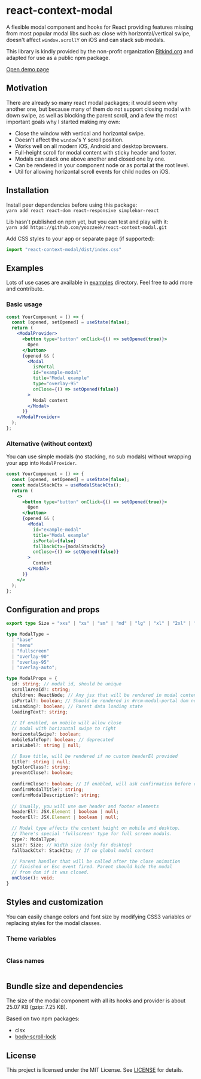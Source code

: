 # react-context-modal

A flexible modal component and hooks for React providing features missing from most popular modal libs such as: close with horizontal/vertical swipe, doesn't affect `window.scrollY` on iOS and can stack sub modals.

This library is kindly provided by the non-profit organization [Bitkind.org](https://bitkind.org/about) and adapted for use as a public npm package.

[Open demo page](https://react-context-modal.github.com/yoozzeek)

## Motivation

There are already so many react modal packages; 
it would seem why another one, but because many of them 
do not support closing modal with down swipe, as well 
as blocking the parent scroll, and a few the most 
important goals why I started making my own:

* Close the window with vertical and horizontal swipe.
* Doesn't affect the `window`'s Y scroll position.
* Works well on all modern iOS, Android and desktop browsers.
* Full-height scroll for modal content with sticky header and footer.
* Modals can stack one above another and closed one by one.
* Can be rendered in your component node or as portal at the root level.
* Util for allowing horizontal scroll events for child nodes on iOS.


## Installation
Install peer dependencies before using this package:
<br/>
`yarn add react react-dom react-responsive simplebar-react`

Lib hasn't published on npm yet, but you can test and play with it:
<br />
`yarn add https://github.com/yoozzeek/react-context-modal.git`

Add CSS styles to your app or separate page (if supported):
<br />
```jsx
import "react-context-modal/dist/index.css"
```


## Examples
Lots of use cases are available in [examples](./examples) directory. Feel free to add more and contribute.

### Basic usage
```jsx
const YourComponent = () => {
  const [opened, setOpened] = useState(false);
  return (
    <ModalProvider>
      <button type="button" onClick={() => setOpened(true)}>
        Open
      </button>
      {opened && (
        <Modal
          isPortal
          id="example-modal"
          title="Modal example"
          type="overlay-95"
          onClose={() => setOpened(false)}
        >
          Modal content
        </Modal>
      )}
    </ModalProvider>
  );
};
```

### Alternative (without context)
You can use simple modals (no stacking, no sub modals) without wrapping your app into `ModalProvider`.
```jsx
const YourComponent = () => {
  const [opened, setOpened] = useState(false);
  const modalStackCtx = useModalStackCtx();
  return (
    <>
      <button type="button" onClick={() => setOpened(true)}>
        Open
      </button>
      {opened && (
        <Modal
          id="example-modal"
          title="Modal example"
          isPortal={false}
          fallbackCtx={modalStackCtx}
          onClose={() => setOpened(false)}
        >
          Content
        </Modal>
      )}
    </>
  );
};
```

## Configuration and props
```typescript
export type Size = "xxs" | "xs" | "sm" | "md" | "lg" | "xl" | "2xl" | "3xl";

type ModalType =
  | "base"
  | "menu"
  | "fullscreen"
  | "overlay-90"
  | "overlay-95"
  | "overlay-auto";

type ModalProps = {
  id: string; // modal id, should be unique
  scrollAreaId?: string;
  children: ReactNode; // Any jsx that will be rendered in modal content container
  isPortal?: boolean; // Should be rendered in #rcm-modal-portal dom node or inline
  isLoading?: boolean; // Parent data loading state
  loadingText?: string;
  
  // If enabled, on mobile will allow close 
  // modal with horizontal swipe to right
  horizontalSwipe?: boolean;
  mobileSafeTop?: boolean; // deprecated
  ariaLabel?: string | null;

  // Base title, will be rendered if no custom headerEl provided
  title?: string | null;
  bgColorClass?: string;
  preventClose?: boolean;
  
  confirmClose?: boolean; // If enabled, will ask confirmation before close
  confirmModalTitle?: string;
  confirmModalDescription?: string;
  
  // Usually, you will use own header and footer elements
  headerEl?: JSX.Element | boolean | null;
  footerEl?: JSX.Element | boolean | null;

  // Modal type affects the content height on mobile and desktop.
  // There's special 'fullscreen' type for full screen modals.
  type?: ModalType;
  size?: Size; // Width size (only for desktop)
  fallbackCtx?: StackCtx; // If no global modal context

  // Parent handler that will be called after the close animation 
  // finished or Esc event fired. Parent should hide the modal
  // from dom if it was closed.
  onClose(): void;
}
```

## Styles and customization
You can easily change colors and font size by modifying CSS3 variables or 
replacing styles for the modal classes.

### Theme variables
```css

```

### Class names
```css

```

## Bundle size and dependencies
The size of the modal component with all its hooks and provider is about 25.07 KB (gzip: 7.25 KB).

Based on two npm packages:
- clsx
- [body-scroll-lock](https://github.com/yoozzeek/body-scroll-lock)

## License

This project is licensed under the MIT License. See [LICENSE](./LICENSE) for details.
